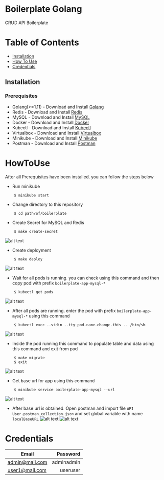 # Boilerplate Golang

CRUD API Boilerplate
# Table of Contents
- [Installation](#installation)
- [How To Use](#howtouse)
- [Credentials](#credentials)

## Installation

### Prerequisites
- Golang(>=1.11) - Download and Install [Golang](https://golang.org/)
- Redis - Download and Install [Redis](https://redis.io/download)
- MySQL - Download and Install [MySQL](https://www.apachefriends.org/download.html)
- Docker - Download and Install [Docker](https://www.docker.com/products/docker-desktop)
- Kubectl - Download and Install [Kubectl](https://kubernetes.io/docs/tasks/tools/)
- Virtualbox - Download and Install [Virtualbox](https://www.virtualbox.org/)
- Minikube - Download and Install [Minikube](https://minikube.sigs.k8s.io/docs/start/)
- Postman - Download and Install [Postman](https://www.postman.com/)



# HowToUse

After all Prerequisites have been installed. you can follow the steps below
- Run minikube
```
    $ minikube start
```

- Change directory to this repository
```
    $ cd path/of/boilerplate
```

- Create Secret for MySQL and Redis
```
    $ make create-secret
```
![alt text](https://blogger.googleusercontent.com/img/a/AVvXsEjJZ_zUrZhQlHeKe-t4R0l_t656StE1DzcJS4WzQqFVD9mgAe84L4jj4m2snf05Tx4qMuNMZiW3Jmeu0k0YnyY0jvt4tB47xxpiIkenk8WsS8XcgOqfOeefesYcIFk4BmbnmQGAHLwnpD0tcHuORxF2ixFo_xFy7VId2a2mu54nWP5Iuq6FPMy958yoGA)

- Create deployment
```
    $ make deploy
```
![alt text](https://blogger.googleusercontent.com/img/a/AVvXsEhDc3HX98cgXN9rNKZeTQ4dzXdZcwcpxZS31_NG2iuGkZPZ4vIz4utMVs-OvTCVP7onATRGy0HYriYSJ69IbXFlLdVO1y7AaJ3MJUojvuE1FgqfTpYYH1U__KKaI8XJ3euIED0RVH_yFemrHc0ln2Z3NhCwVFeaemHqaqRNRONhVwyQrqlfzZP3up11IA)

- Wait for all pods is running. you can check using this command and then copy pod with prefix `boilerplate-app-mysql-*`
```
    $ kubectl get pods
```
![alt text](https://blogger.googleusercontent.com/img/a/AVvXsEiZB7KxTfCuZKlI_0secwrxr3v8gqcm845dTYr-AVLKYKo91MiYOqGHve0w3EyMvn5CMaNlf3RbDnAIRZm8VwxLRU3mH7G__oDEiKShukZncMkOGKLp1IksMbUbUBt5Q5X3kdP8PluQEgu_7RTn1xiWseT9bS1C1rTkSlpb64e6JD3TkgPuDThL_xypFA)

- After all pods are running. enter the pod with prefix `boilerplate-app-mysql-*` using this command
```
    $ kubectl exec --stdin --tty pod-name-change-this -- /bin/sh 
```
![alt text](https://blogger.googleusercontent.com/img/a/AVvXsEjLVkANLIUDK2WZE2JVch8cAaG77nOyHJqkbSeIst7IJ4FXF0IpWcVqQUMy5CfC-SPM88DvJkTtZjd9wAZqTUDvcdVEEBI-sHoiePTR6QXG5feikWtL_iCzFmlTudCOSeiLdXrII82fJlsfBgo6NCGEfG3_8z0caemYeizApth7Xlcpup6q3ys1ZQZ3HA)

- Inside the pod running this command to populate table and data using this command and exit from pod
```
    $ make migrate
    $ exit
```
![alt text](https://blogger.googleusercontent.com/img/a/AVvXsEg5QTvRzvaABsmIei81mGBEwQ03ZWXVrSHPjA4h6Z5p7_2aWUtsBUdcAUrPBxK5L0eJYcgJstjv1N9HhFgtk_jGZWcTs7xjT9bjdBB-AtLvNQ-YtzP5i4EPFvNWVV7K1LK5qoOPz8Th0x0QR-DCo5zKK_T-FzxHDS4zV6wwEEH3kn3uk93YaFDr0-PWDQ)

- Get base url for app using this command
```
    $ minikube service boilerplate-app-mysql --url
```
![alt text](https://blogger.googleusercontent.com/img/a/AVvXsEjmgcNnqLtdejNT6Xoy1kbZVNPESRAuPI-og7PBwLz_PxxkPx1PEG5NxT8JTwCL-ch2xQ6xMjHe63ka8ESOOdTXFi8n4yHPSWW7cRBbQQAowrE6S_UNM-Ksy9MlUGGMSNbLw1Wjh-iUQ6f71CPjflJxVnqeNIodGNnlwiW2y8f29fJiO2XaWhLLyXo4Hg)

- After base url is obtained. Open postman and import file `API User.postman_collection.json` and set global variable with name `localBaseURL`
![alt text](https://blogger.googleusercontent.com/img/a/AVvXsEgxjoUbtXPx8EM7uMv1EGBnCi03mUMBClkNFKhOYJqaujkm9UXFBxC_vq8iSmCCfYZ95Sc8dn623jpLvuzuFKyCRBF06zlCS3PpltS0nJkEdAN6JzzgjG6EFy34-YUuSTiW8FeQndui-dXScdzD2MtW9cVL8JMkHH9YsUyGU-4hesxckmNOEkeCjjJumQ)
![alt text](https://blogger.googleusercontent.com/img/a/AVvXsEhZ3y7_PIAWnfrwe11MbZ2O1YW_YsqiiPhQoqQ_1fnIn-3OcfBwm3Cdagum64vnoOrPDw-H3Aqq3g3C2Xt-YyhutyldVH-MYJCR1X9qvaqEySaCi7o_69U3yNcTehOsVHdT4FjwFweQtYoH3gDScRm86tzyxt7-Kh-SD-NdUhaHVGIUhjpl4MWm0qekfg)
 
 # Credentials
 |     Email      |  Password |
|-------------|------:|
|admin@mail.com| adminadmin |
|user1@mail.com|useruser|
